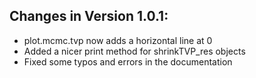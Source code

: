 ## Changes in Version 1.0.1:
  - plot.mcmc.tvp now adds a horizontal line at 0
  - Added a nicer print method for shrinkTVP_res objects
  - Fixed some typos and errors in the documentation
